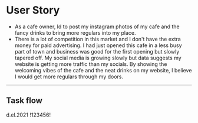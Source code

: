 # User Story
- As a cafe owner, Id to post my instagram photos of my cafe and the fancy drinks to bring more regulars into my place.
- There is a lot of competition in this market and I don't have the extra money for paid advertising. I had just opened this cafe in a less busy part of town and business was good for the first opening but slowly tapered off. My social media is growing slowly but data suggests my website is getting more traffic than my socials. By showing the welcoming vibes of the cafe and the neat drinks on my website, I believe I would get more regulars through my doors.
---
## Task flow 
d.el.2021
!123456!